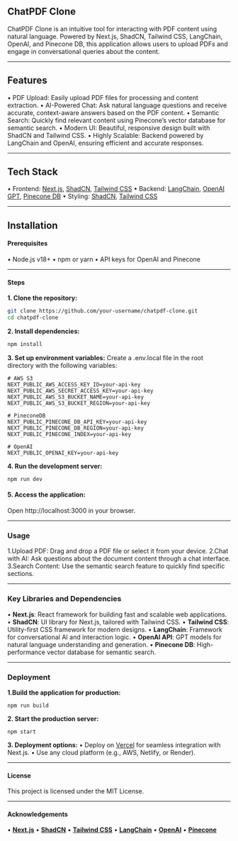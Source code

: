 ## ChatPDF Clone
ChatPDF Clone is an intuitive tool for interacting with PDF content using natural language. Powered by Next.js, ShadCN, Tailwind CSS, LangChain, OpenAI, and Pinecone DB, this application allows users to upload PDFs and engage in conversational queries about the content.
___
## Features
•	PDF Upload: Easily upload PDF files for processing and content extraction.
•	AI-Powered Chat: Ask natural language questions and receive accurate, context-aware answers based on the PDF content.
•	Semantic Search: Quickly find relevant content using Pinecone’s vector database for semantic search.
•	Modern UI: Beautiful, responsive design built with ShadCN and Tailwind CSS.
•	Highly Scalable: Backend powered by LangChain and OpenAI, ensuring efficient and accurate responses.
___
## Tech Stack
•	Frontend: [Next.js](https://nextjs.org/), [ShadCN](https://ui.shadcn.com/), [Tailwind CSS](https://tailwindcss.com)
•	Backend: [LangChain](https://www.langchain.com/), [OpenAI GPT](https://openai.com/), [Pinecone DB](https://www.pinecone.io/)
•	Styling: [ShadCN](https://ui.shadcn.com/), [Tailwind CSS](https://tailwindcss.com)
___
## Installation

#### Prerequisites

•	Node.js v18+
•	npm or yarn
•	API keys for OpenAI and Pinecone
___
#### Steps
**1. Clone the repository:**

````bash
git clone https://github.com/your-username/chatpdf-clone.git  
cd chatpdf-clone  
````

**2. Install dependencies:**
````bash
npm install  
````

**3.	Set up environment variables:**
Create a .env.local file in the root directory with the following variables:

````
# AWS S3
NEXT_PUBLIC_AWS_ACCESS_KEY_ID=your-api-key  
NEXT_PUBLIC_AWS_SECRET_ACCESS_KEY=your-api-key  
NEXT_PUBLIC_AWS_S3_BUCKET_NAME=your-api-key  
NEXT_PUBLIC_AWS_S3_BUCKET_REGION=your-api-key  

# PineconeDB
NEXT_PUBLIC_PINECONE_DB_API_KEY=your-api-key  
NEXT_PUBLIC_PINECONE_DB_REGION=your-api-key  
NEXT_PUBLIC_PINECONE_INDEX=your-api-key  

# OpenAI
NEXT_PUBLIC_OPENAI_KEY=your-api-key  
````

**4.	Run the development server:**

````
npm run dev
````

#### 5.	Access the application:
Open http://localhost:3000 in your browser.
___
### Usage

1.Upload PDF: Drag and drop a PDF file or select it from your device.
2.Chat with AI: Ask questions about the document content through a chat interface.
3.Search Content: Use the semantic search feature to quickly find specific sections.
___
### Key Libraries and Dependencies
•	**Next.js**: React framework for building fast and scalable web applications.
•	**ShadCN**: UI library for Next.js, tailored with Tailwind CSS.
•	**Tailwind CSS**: Utility-first CSS framework for modern designs.
•	**LangChain**: Framework for conversational AI and interaction logic.
•	**OpenAI API**: GPT models for natural language understanding and generation.
•	**Pinecone DB**: High-performance vector database for semantic search.
___
### Deployment
**1.Build the application for production:**
````
npm run build
````
**2. Start the production server:**
```
npm start  
```

**3. Deployment options:**
•	Deploy on [Vercel](https://vercel.com/) for seamless integration with Next.js.
•	Use any cloud platform (e.g., AWS, Netlify, or Render).
___
#### License
This project is licensed under the MIT License.
___
#### Acknowledgements
•	[**Next.js**](https://nextjs.org)
•	[**ShadCN**](https://ui.shadcn.com)
•	[**Tailwind CSS**](https://tailwindcss.com)
•	[**LangChain**](https://www.langchain.com)
•	[**OpenAI**](https://openai.com)
•	[**Pinecone**](https://www.pinecone.io)